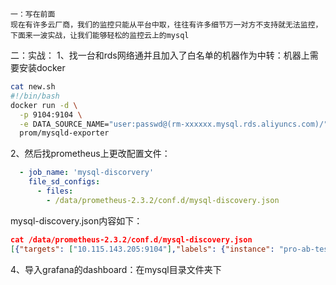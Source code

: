 ```
一：写在前面
现在有许多云厂商，我们的监控只能从平台中取，往往有许多细节万一对方不支持就无法监控，下面来一波实战，让我们能够轻松的监控云上的mysql
```

二：实战：
1、找一台和rds网络通并且加入了白名单的机器作为中转：机器上需要安装docker
```bash
cat new.sh 
#!/bin/bash
docker run -d \
  -p 9104:9104 \
  -e DATA_SOURCE_NAME="user:passwd@(rm-xxxxxx.mysql.rds.aliyuncs.com)/" \
  prom/mysqld-exporter
```

2、然后找prometheus上更改配置文件：
```yaml
  - job_name: 'mysql-discorvery'
    file_sd_configs: 
      - files:
        - /data/prometheus-2.3.2/conf.d/mysql-discovery.json
 ```
 
mysql-discovery.json内容如下：
```json
cat /data/prometheus-2.3.2/conf.d/mysql-discovery.json
[{"targets": ["10.115.143.205:9104"],"labels": {"instance": "pro-ab-test"}},{"targets": ["10.115.143.205:9105"],"labels": {"instance": "pro-svc-todo"}}]
```

4、导入grafana的dashboard：在mysql目录文件夹下
```






